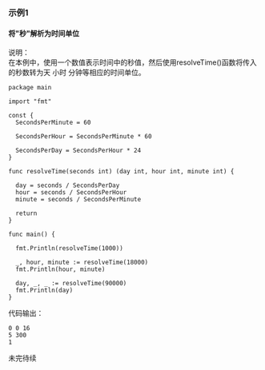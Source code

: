 ### 示例1
#### 将"秒"解析为时间单位

说明：  
在本例中，使用一个数值表示时间中的秒值，然后使用resolveTime()函数将传入的秒数转为天 小时 分钟等相应的时间单位。

```golang
package main

import "fmt"

const {
  SecondsPerMinute = 60

  SecondsPerHour = SecondsPerMinute * 60

  SecondsPerDay = SecondsPerHour * 24
}

func resolveTime(seconds int) (day int, hour int, minute int) {

  day = seconds / SecondsPerDay
  hour = seconds / SecondsPerHour
  minute = seconds / SecondsPerMinute

  return
}

func main() {

  fmt.Println(resolveTime(1000))

  _, hour, minute := resolveTime(18000)
  fmt.Println(hour, minute)

  day, _, _ := resolveTime(90000)
  fmt.Println(day)
}
```

代码输出：
```
0 0 16
5 300
1
```
未完待续
